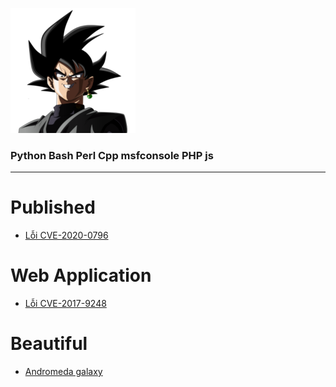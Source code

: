 ![](/pics/back-goku.png)
### Python Bash Perl Cpp msfconsole PHP js 


--- 
# Published
+ [Lỗi CVE-2020-0796](https://blogth3pr0.github.io/post/CVE-2020-0796)
# Web Application
+ [Lỗi CVE-2017-9248](https://blogth3pr0.github.io/post/CVE-2017-9248/)
# Beautiful
+ [Andromeda galaxy](https://blogth3pr0.github.io/galaxy/)

